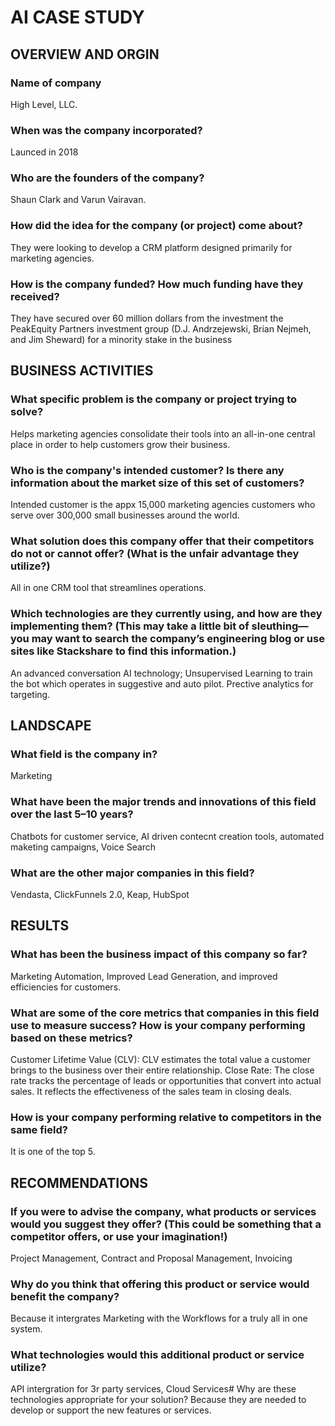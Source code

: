 # AI CASE STUDY

## OVERVIEW AND ORGIN
### Name of company
High Level, LLC.

### When was the company incorporated?
Launced in 2018

### Who are the founders of the company?
Shaun Clark and Varun Vairavan. 

### How did the idea for the company (or project) come about?
They were looking to develop a CRM platform designed primarily for marketing agencies.

### How is the company funded? How much funding have they received?
They have secured over 60 million dollars from the investment the PeakEquity Partners investment group (D.J. Andrzejewski, Brian Nejmeh, and Jim Sheward) for a minority stake in the business

## BUSINESS ACTIVITIES
### What specific problem is the company or project trying to solve?
Helps marketing agencies consolidate their tools into an all-in-one central place in order to help customers grow their business.

### Who is the company's intended customer? Is there any information about the market size of this set of customers?
Intended customer is the appx 15,000 marketing agencies customers who serve over 300,000 small businesses around the world. 

###  What solution does this company offer that their competitors do not or cannot offer? (What is the unfair advantage they utilize?)
All in one CRM tool that streamlines operations.

### Which technologies are they currently using, and how are they implementing them? (This may take a little bit of sleuthing&mdash;you may want to search the company’s engineering blog or use sites like Stackshare to find this information.)
An advanced conversation AI technology; Unsupervised Learning to train the bot which operates in suggestive and auto pilot. Prective analytics for targeting.

## LANDSCAPE
### What field is the company in?
Marketing

### What have been the major trends and innovations of this field over the last 5&ndash;10 years?
Chatbots for customer service, AI driven contecnt creation tools, automated maketing campaigns, Voice Search

### What are the other major companies in this field?
Vendasta, ClickFunnels 2.0, Keap, HubSpot

## RESULTS
### What has been the business impact of this company so far?
Marketing Automation, Improved Lead Generation, and improved efficiencies for customers.

### What are some of the core metrics that companies in this field use to measure success? How is your company performing based on these metrics?
Customer Lifetime Value (CLV): CLV estimates the total value a customer brings to the business over their entire relationship.
Close Rate: The close rate tracks the percentage of leads or opportunities that convert into actual sales. It reflects the effectiveness of the sales team in closing deals.

### How is your company performing relative to competitors in the same field?
It is one of the top 5.

## RECOMMENDATIONS
### If you were to advise the company, what products or services would you suggest they offer? (This could be something that a competitor offers, or use your imagination!)
Project Management, Contract and Proposal Management, Invoicing

### Why do you think that offering this product or service would benefit the company?
Because it intergrates Marketing with the Workflows for a truly all in one system.

### What technologies would this additional product or service utilize?
API intergration for 3r party services, Cloud Services#  Why are these technologies appropriate for your solution?
Because they are needed to develop or support the new features or services.
